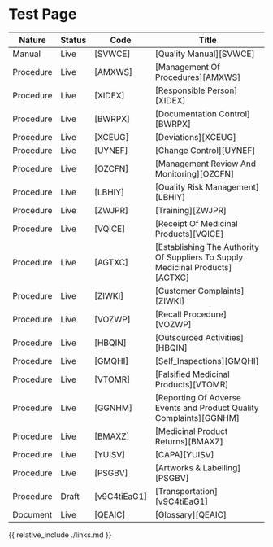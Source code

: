 ---
---

# Test Page

Nature      | Status  |   Code |   Title
--------    | ----  |-----------|-------
Manual | Live | [SVWCE] | [Quality Manual][SVWCE]
Procedure | Live | [AMXWS] | [Management Of Procedures][AMXWS]
Procedure | Live |[XIDEX] | [Responsible Person][XIDEX]
Procedure | Live |[BWRPX] | [Documentation Control][BWRPX]
Procedure | Live |[XCEUG] | [Deviations][XCEUG]
Procedure | Live |[UYNEF] | [Change Control][UYNEF]
Procedure | Live |[OZCFN] | [Management Review And Monitoring][OZCFN]
Procedure | Live |[LBHIY] | [Quality Risk Management][LBHIY]
Procedure | Live |[ZWJPR] | [Training][ZWJPR]
Procedure | Live |[VQICE] | [Receipt Of Medicinal Products][VQICE]
Procedure | Live |[AGTXC] | [Establishing The Authority Of Suppliers To Supply Medicinal Products][AGTXC]
Procedure | Live |[ZIWKI] | [Customer Complaints][ZIWKI]
Procedure | Live |[VOZWP] | [Recall Procedure][VOZWP]
Procedure | Live |[HBQIN] | [Outsourced Activities][HBQIN]
Procedure | Live |[GMQHI] | [Self_Inspections][GMQHI]
Procedure | Live |[VTOMR] | [Falsified Medicinal Products][VTOMR]
Procedure | Live |[GGNHM] | [Reporting Of Adverse Events and Product Quality Complaints][GGNHM]
Procedure | Live |[BMAXZ] | [Medicinal Product Returns][BMAXZ]
Procedure | Live |[YUISV] | [CAPA][YUISV]
Procedure | Live | [PSGBV] | [Artworks & Labelling][PSGBV]
Procedure | Draft | [v9C4tiEaG1] | [Transportation][v9C4tiEaG1]
Document | Live |[QEAIC] | [Glossary][QEAIC]

{{ relative_include ./links.md }} 
